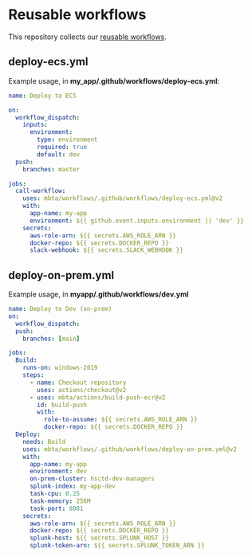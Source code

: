 # Reusable workflows

This repository collects our [reusable workflows](https://docs.github.com/en/actions/using-workflows/reusing-workflows).

## deploy-ecs.yml

Example usage, in **my_app/.github/workflows/deploy-ecs.yml**:

```yml
name: Deploy to ECS

on:
  workflow_dispatch:
    inputs:
      environment:
        type: environment
        required: true
        default: dev
  push:
    branches: master

jobs:
  call-workflow:
    uses: mbta/workflows/.github/workflows/deploy-ecs.yml@v2
    with:
      app-name: my-app
      environment: ${{ github.event.inputs.environment || 'dev' }}
    secrets:
      aws-role-arn: ${{ secrets.AWS_ROLE_ARN }}
      docker-repo: ${{ secrets.DOCKER_REPO }}
      slack-webhook: ${{ secrets.SLACK_WEBHOOK }}
```

## deploy-on-prem.yml

Example usage, in **myapp/.github/workflows/dev.yml**

``` yml
name: Deploy to Dev (on-prem)
on:
  workflow_dispatch:
  push:
    branches: [main]

jobs:
  Build:
    runs-on: windows-2019
    steps:
      - name: Checkout repository
        uses: actions/checkout@v2
      - uses: mbta/actions/build-push-ecr@v2
        id: build-push
        with:
          role-to-assume: ${{ secrets.AWS_ROLE_ARN }}
          docker-repo: ${{ secrets.DOCKER_REPO }}
  Deploy:
    needs: Build
    uses: mbta/workflows/.github/workflows/deploy-on-prem.yml@v2
    with:
      app-name: my-app
      environment: dev
      on-prem-cluster: hsctd-dev-managers
      splunk-index: my-app-dev
      task-cpu: 0.25
      task-memory: 256M
      task-port: 8081
    secrets:
      aws-role-arn: ${{ secrets.AWS_ROLE_ARN }}
      docker-repo: ${{ secrets.DOCKER_REPO }}
      splunk-host: ${{ secrets.SPLUNK_HOST }}
      splunk-token-arn: ${{ secrets.SPLUNK_TOKEN_ARN }}
```

